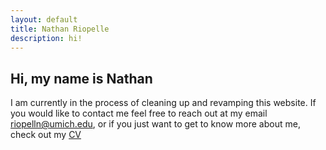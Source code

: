 ```yaml
---
layout: default
title: Nathan Riopelle
description: hi!
---
```



## Hi, my name is Nathan

I am currently in the process of cleaning up and revamping this website. If you would like to contact me feel free to reach out at my email riopelln@umich.edu, or if you just want to get to know more about me, check out my [CV](https://github.com/riopelln/riopellnpersonalsite/raw/master/Riopelle_CV.pdf)
